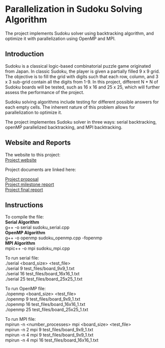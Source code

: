 Parallelization in Sudoku Solving Algorithm
==================================

The project implements Sudoku solver using backtracking algorithm, and optimize it with parallelization using OpenMP and MPI.

## Introduction

Sudoku is a classical logic-based combinatorial puzzle game originated from Japan. In classic Sudoku, the player is given a partially filled 9 x 9 grid. The objective is to fill the grid with digits such that each row, column, and 3 x 3 sub-grid contain all the digits from 1-9. In this project, different N * N of Sudoku boards will be tested, such as 16 x 16 and 25 x 25, which will further assess the performance of the project.
 
Sudoku solving algorithms include testing for different possible answers for each empty cells. The inherent nature of this problem allows for parallelization to optimize it.

The project implementes Sudoku solver in three ways: serial backtracking, openMP parallelized backtracking, and MPI backtracking. 

## Website and Reports

The website to this project: <br>
[Project website](https://bella713.github.io/15418-final-project/)

Project documents are linked here:

[Project proposal](./documents/project_proposal.pdf) <br>
[Project milestone report](./documents/project_milestone_report.pdf) <br>
[Project final report](./documents/project_final_report) <br>

## Instructions

To compile the file: <br>
**Serial Algorithm** <br>
	g++ -o serial sudoku_serial.cpp <br>
**OpenMP Algorithm** <br>
	g++ -o openmp sudoku_openmp.cpp -fopenmp <br>
**MPI Algorithm** <br>
	mpic++ -o mpi sudoku_mpi.cpp <br>

To run serial file: <br>
	./serial <board_size> <test_file> <br>
	./serial 9 test_files/board_9x9_1.txt <br>
	./serial 16 test_files/board_16x16_1.txt <br>
	./serial 25 test_files/board_25x25_1.txt <br>

To run OpenMP file:<br>
	./openmp <board_size> <test_file> <br>
	./openmp 9 test_files/board_9x9_1.txt <br>
	./openmp 16 test_files/board_16x16_1.txt <br>
	./openmp 25 test_files/board_25x25_1.txt <br>

To run MPI file: <br>
	mpirun -n <number_processes> mpi <board_size> <test_file> <br>
	mpirun -n 2 mpi 9 test_files/board_9x9_1.txt <br>
	mpirun -n 4 mpi 9 test_files/board_9x9_1.txt <br>
	mpirun -n 4 mpi 16 test_files/board_16x16_1.txt <br>
